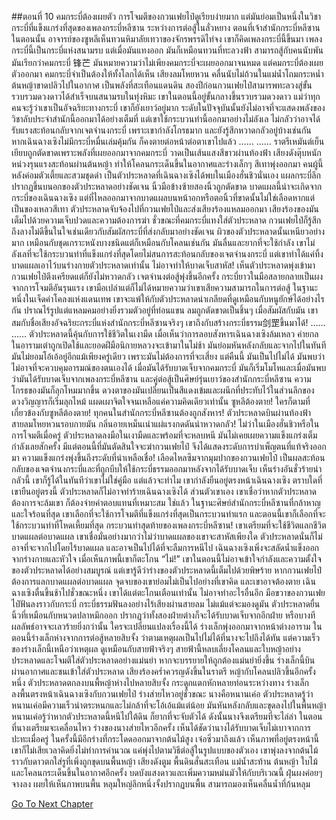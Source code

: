 ##ตอนที่ 10 คมกระบี่ต้องเผยตัว
การโจมตีของกวนเฟยไป๋ดูเรียบง่ายมาก แต่มันย่อมเป็นหนึ่งในวิชากระบี่ที่แข็งแกร่งที่สุดของเพลงกระบี่หลีซาน
ระหว่างการต่อสู้ในลั่วหยาง ตอนที่เจ้าสำนักกระบี่หลีซานในตอนนั้น อาจารย์ของซูหลีเห็นทวนหิมาลัยเทวาของจักรพรรดิไท่จง เขาก็คิดเพลงกระบี่นี้ขึ้นมา
เพลงกระบี่นี้เป็นกระบี่แห่งสนามรบ แต่เมื่อมันแทงออก มันก็เหมือนทวนที่ทะลวงฟ้า สามารถสู้กับคนนับพัน มันเรียกว่าคมกระบี่ 锋芒
มันหมายความว่าไม่เพียงคมกระบี่จะเผยออกมาจนหมด แต่คมกระบี่ต้องเผยตัวออกมา คมกระบี่จำเป็นต้องให้ทั้งโลกได้เห็น
เสียงลมโหยหวน คลื่นนับไม่ถ้วนในแม่น้ำโถมกระหน่ำ ต้นหญ้าขาดปลิวไปในอากาศ เป็นพลังที่สะเทือนแดนดิน
สองปีก่อนกวนเฟยไป๋สามารพทะลวงสู่ขั้นรวบรวมดวงดาวได้สำเร็จบนสนามรบในทุ่งหิมะ เขาในตอนนี้อยู่ขั้นกลางขึ้นรวบรวมดวงดาว แม่ว่าทุกคนจะรู้ว่าเขาเป็นอัจฉริยะทางกระบี่ เขาก็ยังเยาว์อยู่มาก ระดับในปัจจุบันนั้นยังไม่อาจที่จะแสดงพลังของวิชาลับประจำสำนักนี้ออกมาได้อย่างเต็มที่ แต่เขาใช้กระบวนท่านี้ออกมาอย่างไม่ลังเล ไม่กลัวว่าอาจได้รับแรงสะท้อนกลับจากเจตจำนงกระบี่
เพราะเขากำลังโกรธมาก และยังรู้สึกหวาดกลัวอยู่บ้างเช่นกัน
หากเฉินฉางเซิงไม่มีกระบี่หมื่นเล่มคุ้มกัน ก็คงตายต่อหน้าต่อตาเขาไปแล้ว
……
……
ราตรีเหมันต์เย็นเยียบถูกตัดขาดเพราะพลังที่เผยออกมาจากคมกระบี่ วาดเป็นเส้นแสงสีขาวผ่านท้องฟ้า
เสียงดังตุ๊บหนักหน่วงรุนแรงสะท้อนผ่านต้นหญ้า ทำให้โคลนกระเด็นขึ้นในอากาศและร่างเล็กๆ สีเทาพุ่งออกมา
คนผู้นี้หลังค่อมตัวเตี้ยและสวมชุดดำ เป็นตัวประหลาดที่เฉินฉางเซิงได้พบในเมืองฮั่นชิวนั่นเอง
แผลกระบี่ลึกปรากฏขึ้นบนอกของตัวประหลาดอย่างชัดเจน นิ้วมือข้างซ้ายสองนิ้วถูกตัดขาด บาดแผลนี้น่าจะเกิดจากกระบี่ของเฉินฉางเซิง
แต่ที่ไหลออกมาจากบาดแผลบนหน้าอกหรือตอนิ้วที่ขาดนั้นไม่ใช่เลือดหากแต่เป็นของเหลวสีเทา
ตัวประหลาดจับจ้องไปที่กวนเฟยไป๋และส่งเสียงร้องแหลมออกมา
เสียงร้องของมันเต็มไปด้วยความเจ็บปวดและความต้องการฆ่า
ชั่วขณะที่คมกระบี่แทงใส่ตัวประหลาด กวนเฟยไป๋ก็รู้สึกถึงลางไม่ดีขึ้นในใจเช่นเดียวกับสัมผัสกระบี่ที่ส่งกลับมาอย่างชัดเจน
ผิวของตัวประหลาดนั้นเหนียวอย่างมาก เหมือนกับชุดเกราะหนังบางชนิดแต่ก็เหมือนกับโคลนเช่นกัน มันลื่นและยากที่จะใช้กำลัง
เขาไม่ลังเลที่จะใช้กระบวนท่าที่แข็งแกร่งที่สุดโดยไม่สนการสะท้อนกลับของเจตจำนงกระบี่ แต่เขาทำได้แค่ทิ้งบาดแผลเอาไว้บนร่างกายตัวประหลาดเท่านั้น ไม่อาจทำให้บาดเจ็บสาหัส!
เห็นตัวประหลาดพุ่งเข้ามา กวนเฟยไป๋ตึงเครียดแต่ก็ยังไม่หวาดกลัว เจตจำนงต่อสู้พุ่งขึ้นอีกครั้ง
กระบี่ยาวในมือสลายกลายเป็นผงจากการโจมตีอันรุนแรง เขามือเปล่าแต่ก็ไม่ได้หมายความว่าเขาเสียความสามารถในการต่อสู้
ในฐานะหนึ่งในเจ็ดคำโคลงแห่งแดนเทพ เขาจะแพ้ให้กับตัวประหลาดน่าเกลียดที่ดูเหมือนกับหนูยักษ์ได้อย่างไรกัน
ปราณไร้รูปแต่แหลมคมอย่างยิ่งรวมตัวอยู่ที่ท่อนแขน ลมถูกตัดขาดเป็นชิ้นๆ เมื่อสัมผัสกับมัน
เขาสมกับชื่อเสียงอัจฉริยะกระบี่แห่งสำนักกระบี่หลีซานจริงๆ เขาถึงกับสร้างกระบี่ธรรม剑罡ขึ้นมาได้!
……
……
ตัวประหลาดนี้คุ้นกับการใช้ชีวิตในเงามืด เมื่อเห็นว่าการลอบสังหารเฉินฉางเซิงล้มเหลว ค่ายกลในอารามเต๋าถูกเปิดใช้และยอดฝีมือนิกายหลวงจะเข้ามาในไม่ช้า มันย่อมหันหลังกลับและจากไปในทันที มันไม่ยอมโอ้เอ้อยู่อีกแม้เพียงครู่เดียว เพราะมันไม่ต้องการที่จะเสี่ยง
แต่คืนนี้ มันเป็นไปไม่ได้ มันพบว่าไม่อาจที่จะควบคุมอารมณ์ของตนเองได้
เมื่อมันได้รับบาดเจ็บจากคมกระบี่ มันก็เริ่มโมโหและเมื่อมันพบว่ามันได้รับบาดเจ็บจากเพลงกระบี่หลีซาน และคู่ต่อสู้เป็นศิษย์รุ่นเยาว์ของสำนักกระบี่หลีซาน ความโกรธของมันก็ลุกโหมมากขึ้น ดวงตาของมันเปลี่ยนเป็นสีแดงเข้มและผนึกที่ประทับไว้ในส่วนลึกของดวงวิญญารก็เริ่มลุกไหม้ แผดเผาจิตใจจนเหลือแค่ความคิดเดียวเท่านั้น
ซูหลีต้องตาย! ใครก็ตามที่เกี่ยวข้องกับซูหลีต้องตาย! ทุกคนในสำนักกระบี่หลีซานต้องถูกสังหาร!
ตัวประหลาดบินผ่านท้องฟ้า สายลมโหยหวนรอบกายมัน กลิ่นอายเหม็นเน่าแผ่แรงกดดันน่าหวาดกลัว!
ไม่ว่าในเมืองฮั่นชิวหรือในการโจมตีเมื่อครู่ ตัวประหลาดลงมือในเงามืดและพร้อมที่จะหลบหนี มันไม่เคยเผยความแข็งแกร่งเต็มกำลังเลยสักครั้ง มีแต่ตอนนี้ที่มันตัดสินใจจะฆ่ากวนเฟยไป๋ จึงได้แสดงระดับการบำเพ็ญตนที่แท้จริงออกมา ความแข็งแกร่งพุ่งขึ้นถึงระดับที่น่าเหลือเชื่อ!
เลือดไหลซึมจากมุมปากของกวนเฟยไป๋ เป็นผลสะท้อนกลับของเจตจำนงกระบี่และที่ถูกบีบให้ใช้กระบี่ธรรมออกมาหลังจากได้รับบาดเจ็บ
เห็นร่างอันชั่วร้ายน่ากลัวนี้ เขาก็รู้ได้ในทันทีว่าเขาไม่ใช่คู่มือ แต่แล้วจะทำไม
เขากำลังยืนอยู่ตรงหน้าเฉินฉางเซิง
ตราบใดที่เขายืนอยู่ตรงนี้ ตัวประหลาดก็ไม่อาจทำร้ายเฉินฉางเซิงได้
ส่วนตัวเขาเอง เขาเชื่อว่าหากตัวประหลาดต้องการจะล้มเขา ก็ต้องจ่ายค่าตอบแทนที่เหมาะสม
ใช่แล้ว ในฐานะศิษย์สำนักกระบี่หลีซานที่กล้าหาญและใจร้อนที่สุด เขาเลือกที่จะใช้การโจมตีที่แข็งแกร่งที่สุดเป็นกระบวนท่าแรก และตอนนี้เขาก็เลือกที่จะใช้กระบวนท่าที่โหดเหี้ยมที่สุด
กระบวนท่าสุดท้ายของเพลงกระบี่หลีซาน!
เขาเตรียมที่จะใช้ชีวิตแลกชีวิต บาดแผลต่อบาดแผล
เขาเชื่อมั่นอย่างมากว่าไม่ว่าบาดแผลของเขาจะสาหัสเพียงใด ตัวประหลาดนั่นก็ไม่อาจที่จะจากไปโดยไร้บาดแผล และอาจเป็นไปได้ที่จะลืมการหนีไป
เฉินฉางเซิงเพิ่งจะสลัดน้ำแข็งออกจากร่างกายและหัวใจ เมื่อเห็นภาพนี้เขาก็ตะโกน “ไม่!”
เขาในตอนนี้ไม่อาจเข้าใจกำลังและความตั้งใจของตัวประหลาดได้อย่างสมบูรณ์ แต่เขารู้ดีว่าร่างของตัวประหลาดนี้เต็มไปด้วยพิษร้าย
หากกวนเฟยไป๋ต้องการแลกบาดแผลต่อบาดแผล จุดจบของเขาย่อมไม่เป็นไปอย่างที่เขาคิด และเขาอาจต้องตาย
เฉินฉางเซิงตื่นขึ้นช้าไปชั่วขณะหนึ่ง เขาได้แต่ตะโกนเตือนเท่านั้น ไม่อาจทำอะไรอื่นอีก
มือขวาของกวนเฟยไป๋ฟันลงราวกับกระบี่ กระบี่ธรรมฟันลงอย่างไร้เสียงผ่านสายลม ไม่แม้แต่จะมองดูมัน ตัวประหลาดยื่นนิ้วที่เหมือนกับหนวดปลาหมึกออก
ปรากฏว่าทั้งสองฝ่ายต่างก็จะได้รับบาดเจ็บจากอีกฝ่าย หรือบางทีผลลัพธ์อาจจะเลวร้ายยิ่งกว่านั้น ใครจะเปลี่ยนแปลงเรื่องนี้ได้
ร่างเล็กพุ่งออกมาจากหน้าต่างอาราม
ในตอนนี้ร่างเล็กห่างจากการต่อสู้หลายสิบจั้ง ว่าตามเหตุผลเป็นไปไม่ได้ที่นางจะไปถึงได้ทัน
แต่ความเร็วของร่างเล็กนี้เหนือว่าเหตุผล ดูเหมือนกับสายฟ้าจริงๆ
สายฟ้านี้หลบเลี่ยงโคลนและใบหญ้าอย่างประหลาดและโจมตีใส่ตัวประหลาดอย่างแม่นยำ
หากจะบรรยายให้ถูกต้องแม่นยำยิ่งขึ้น ร่างเล็กนี้บินผ่านอากาศและชนเข้าใส่ตัวประหลาด
เสียงร้องคร่ำควรญดังขึ้นในราตรี หญ้ากับโคลนปลิวขึ้นอีกครั้งหนึ่ง
ตัวประหลาดตกลงบนพื้หญ้าห่างไปหลายสิบจั้ง กระดูกแตกหักหลายท่อนระหว่างทาง
ร่างเล็กลงพื้นตรงหน้าเฉินฉางเซิงกับกวนเฟยไป๋ ร่างส่ายไหวอยู่ชั่วขณะ
นางคือหนานเค่อ
ตัวประหลาดรู้ว่าหนานเค่อมีความเร็วน่าตระหนกและไม่กล้าที่จะโอ้เอ้แม้แต่น้อย มันหันหลังกลับและขุดลงไปในพื้นหญ้า
หนานเค่อรู้ว่าหากตัวประหลาดนี้หนีไปใต้ดิน ก็ยากที่จะจับตัวได้ ดังนั้นนางจึงเตรียมที่จะไล่ล่า
ในตอนที่นางเตรียมจะเคลื่อนไหว ร่างของนางส่ายไหวอีกครั้ง เห็นได้ชัดว่านางได้รับบาดเจ็บไม่เบาจากการปะทะเมื่อครู่
ในครั้งนี้มีอีกร่างที่กระโดดออกมาจากต้นไม้สูง
เจ๋อซิ่วมาถึงแล้ว
เห็นภาพที่อยู่ตรงหน้านี้ เขาก็ไม่เสียเวลาคิดยิ่งไม่ทำการคำนวณ แค่พุ่งไปตามวิธีต่อสู้ในรูปแบบของตัวเอง
เขาพุ่งลงจากต้นไม้ราวกับดาวตกใส่รูที่เพิ่งถูกขุดบนพื้นหญ้า
เสียงดังตูม พื้นดินสั่นสะเทือน แม่น้ำสะท้าน ต้นหญ้า ใบไม้และโคลนกระเด็นขึ้นในอากาศอีกครั้ง บดบังแสงดาวและเพิ่มความหม่นมัวให้กับบริเวณนี้
ฝุ่นผงค่อยๆ จางลง เผยให้เห็นภาพบนพื้น หลุมใหญ่ลึกหนึ่งจั้งปรากฏบนพื้น สามารถมองเห็นคลื่นน้ำที่ก้นหลุม


[Go To Next Chapter]( ./837.md)